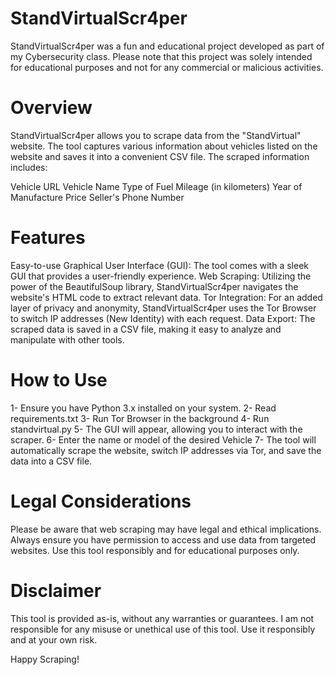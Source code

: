 # StandVirtualScr4per

StandVirtualScr4per was a fun and educational project developed as part of my Cybersecurity class. Please note that this project was solely intended for educational purposes and not for any commercial or malicious activities.

# Overview
StandVirtualScr4per allows you to scrape data from the "StandVirtual" website. The tool captures various information about vehicles listed on the website and saves it into a convenient CSV file. The scraped information includes:

  Vehicle URL
  Vehicle Name
  Type of Fuel
  Mileage (in kilometers)
  Year of Manufacture
  Price
  Seller's Phone Number
  
# Features

  Easy-to-use Graphical User Interface (GUI): The tool comes with a sleek GUI that provides a user-friendly experience.
  Web Scraping: Utilizing the power of the BeautifulSoup library, StandVirtualScr4per navigates the website's HTML code to extract relevant data.
  Tor Integration: For an added layer of privacy and anonymity, StandVirtualScr4per uses the Tor Browser to switch IP addresses (New Identity) with each request.
  Data Export: The scraped data is saved in a CSV file, making it easy to analyze and manipulate with other tools.

# How to Use

  1- Ensure you have Python 3.x installed on your system.
  2- Read requirements.txt
  3- Run Tor Browser in the background
  4- Run standvirtual.py
  5- The GUI will appear, allowing you to interact with the scraper.
  6- Enter the name or model of the desired Vehicle
  7- The tool will automatically scrape the website, switch IP addresses via Tor, and save the data into a CSV file.

# Legal Considerations
Please be aware that web scraping may have legal and ethical implications. 
Always ensure you have permission to access and use data from targeted websites.
Use this tool responsibly and for educational purposes only.

# Disclaimer
This tool is provided as-is, without any warranties or guarantees. 
I am not responsible for any misuse or unethical use of this tool. 
Use it responsibly and at your own risk.

Happy Scraping!

